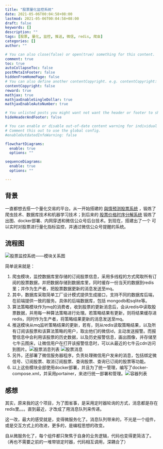 ```yaml
---
title: "股票量化监控系统"
date: 2021-05-06T00:04:58+08:00
lastmod: 2021-05-06T00:04:58+08:00
draft: false
keywords: []
description: ""
tags: [股票, 量化, 监控, 推送, 微信, redis, 爬虫]
categories: []
author: ""

# You can also close(false) or open(true) something for this content.
comment: true
toc: true
autoCollapseToc: false
postMetaInFooter: false
hiddenFromHomePage: false
# You can also define another contentCopyright. e.g. contentCopyright: "This is another copyright."
contentCopyright: false
reward: true
mathjax: true
mathjaxEnableSingleDollar: true
mathjaxEnableAutoNumber: true

# You unlisted posts you might want not want the header or footer to show
hideHeaderAndFooter: false

# You can enable or disable out-of-date content warning for individual post.
# Comment this out to use the global config.
#enableOutdatedInfoWarning: false

flowchartDiagrams:
  enable: true
  options: ""

sequenceDiagrams: 
  enable: true
  options: ""

---
```


## 背景

一直都想去搭一个量化交易的平台。从一开始搭建的 [與情预测股票系统](https://github.com/zhangsheng377/emotion-predict-stock) ，锻炼了爬虫技术、数据库技术和机器学习技术；到后来的 [股票价格时序分解系统](https://github.com/zhangsheng377/stats_stock) 锻炼了出图、docker部署、内网穿透和微信公众号后台技术。到现在，搭建出了一个 可以实时对股票进行量化指标监控，并通过微信公众号提醒的系统。

## 流程图

![股票监控系统——模块关系图](/images/股票监控系统——模块关系图.png)

简单说来就是：

1. 爬虫模块，监控数据库里存储的订阅股票信息，采用多线程的方式爬取所有订阅的股票数据，并把数据存储到数据库里，同时缓存一份当天的数据到redis里；并作为生产者，把股票数据更新的消息发送至mq。
2. 其中，数据库采取简单工厂设计模式提供生成接口，支持不同的数据库后端，在前端提供一致的服务。具体的后端数据库，包括 mongodb和sqlite等。
3. 算法策略模块作为mq的消费者，收到股票的更新消息后，会从redis中读取股票数据，并用每一种算法策略进行处理。若策略结果有更新，则将结果缓存进redis，同时作为生产者，将策略结果更新的消息发送至mq。
4. 推送模块从mq监听策略结果的更新，若有，则从redis读取策略结果，以及所有订阅该股票和该算法策略的用户，取出他们的微信id，主动发送报警。而报警信息中会利用该股票的历史数据，以及历史报警信息，画出图像，并存储至七牛云图床，让微信用户在打开该报警信息时，可以从最近的七牛云cdn访问到图片。![股票消息列表](/images/stock_message_list.png) ![股票消息](/images/stock_message.jpg)
5. 另外，还部署了微信服务器程序，负责处理微信用户发来的消息，包括绑定微信号、订阅股票、取消订阅股票、查询股票、查询已订阅的股票等功能。
6. 以上这些模块全部使用docker部署，并且为了统一管理，编写了docker-compose.xml，并采用portainer，来进行统一部署和管理。![容器列表](/images/container_list.png)

## 感想

其实，原来我的这个项目，为了图省事，是采用定时器轮询的方式，消息都是存在redis里。。。直到最近，才改成了用消息队列来传递。

这一改，最大的感受就是，变得微服务化了。消息队列带来的，不光是一个组件，或是交互方式上的改进，更多的，是编程思想的改变。

自从微服务化了，每个组件都只聚焦于自身的业务逻辑，代码也变得更简洁了。（再也不需要之前的一堆带锁定时器，代码相互调用，深耦合了）
